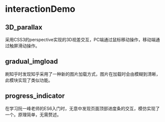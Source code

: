 # interactionDemo
## 3D_parallax
采用CSS3的perspective实现的3D视差交互，PC端通过鼠标移动操作，移动端通过触屏滑动操作。

## gradual_imgload
刷知乎时发现知乎采用了一种新的图片加载方式，图片在加载时会由模糊到清晰，此模块实现了类似功能。

## progress_indicator
在学习阮一峰老师的ES6入门时，无意中发现页面顶部进度条的交互，模仿实现了一个。原理简单，无需赘述。
